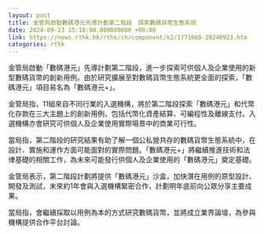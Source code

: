 ```yaml
---
layout: post
title: 金管局啟動數碼港元先導計劃第二階段　探索數碼貨幣生態系統
date: 2024-09-23 15:10:04.000000000 +08:00
link: https://news.rthk.hk/rthk/ch/component/k2/1771660-20240923.htm
categories: rthk
---
```


金管局啟動「數碼港元」先導計劃第二階段，進一步探索可供個人及企業使用的新型數碼貨幣的創新用例。由於研究擴展至對數碼貨幣生態系統更全面的探索，「數碼港元」項目易名為「數碼港元+」。

金管局指，11組來自不同行業的入選機構，將於第二階段探索「數碼港元」和代幣化存款在三大主題上的創新用例，包括代幣化資產結算、可編程性及離線支付。入選機構亦會研究可供個人及企業使用實際場景中的商業可行性。

當局指，第二階段的研究結果有助了解一個公私營共存的數碼貨幣生態系統中，在設計、實施和運作方面可能面對的實際問題。「數碼港元+」將繼續推進技術和法律基礎的相關工作，為未來可能發行供個人及企業使用的「數碼港元」奠定基礎。

金管局表示，第二階段計劃將提供「數碼港元」沙盒，加快潛在用例的原型設計、開發及測試，未來約1年會與入選機構緊密合作，計劃明年底前向公眾分享主要成果。

當局指，會繼續採取以用例為本的方式研究數碼貨幣，並將成立業界論壇，為參與機構提供合作平台討論。
